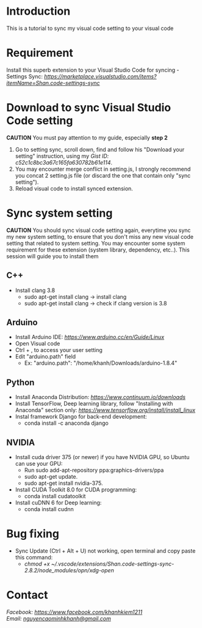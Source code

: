 # Introduction
This is a tutorial to sync my visual code setting to your visual code

# Requirement
Install this superb extension to your Visual Studio Code for syncing
    - Settings Sync: *https://marketplace.visualstudio.com/items?itemName=Shan.code-settings-sync*

# Download to sync Visual Studio Code setting
**CAUTION** You must pay attention to my guide, especially **step 2**
1. Go to setting sync, scroll down, find and follow his "Download your setting" instruction, using my *Gist ID: c52c1c8bc3a67c165fa630782b61e114*.
1. You may encounter merge conflict in setting.js, I strongly recommend you concat 2 setting.js file (or discard the one that contain only "sync setting").
1. Reload visual code to install synced extension.

# Sync system setting
**CAUTION** You should sync visual code setting again, everytime you sync my new system setting, to ensure that you don't miss any new visual code setting that related to system setting.
You may encounter some system requirement for these extension (system library, dependency, etc..). This session will guide you to install them

## C++
- Install clang 3.8
    - sudo apt-get install clang -> install clang
    - sudo apt-get install clang -> check if clang version is 3.8

## Arduino
- Install Arduino IDE: *https://www.arduino.cc/en/Guide/Linux*
- Open Visual code
- Ctrl + , to access your user setting
- Edit "arduino.path" field    
    - Ex: "arduino.path": "/home/khanh/Downloads/arduino-1.8.4"


## Python
- Install Anaconda Distribution: *https://www.continuum.io/downloads*
- Install TensorFlow, Deep learning library, follow "Installing with Anaconda" section only: *https://www.tensorflow.org/install/install_linux*
- Instal framework Django for back-end development:
    - conda install -c anaconda django 

## NVIDIA    
- Install cuda driver 375 (or newer) if you have NVIDIA GPU, so Ubuntu can use your GPU:
    - Run sudo add-apt-repository ppa:graphics-drivers/ppa
    - sudo apt-get update.
    - sudo apt-get install nvidia-375.
- Install CUDA Toolkit 8.0 for CUDA programming:
    - conda install cudatoolkit
- Install cuDNN 6 for Deep learning:
    - conda install cudnn

# Bug fixing
- Sync Update (Ctrl + Alt + U) not working, open terminal and copy paste this command:
    - *chmod +x ~/.vscode/extensions/Shan.code-settings-sync-2.8.2/node_modules/opn/xdg-open*

# Contact
*Facebook: https://www.facebook.com/khanhkiem1211*  
*Email: nguyencaominhkhanh@gmail.com*
